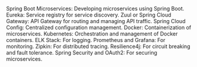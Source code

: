 Spring Boot Microservices: Developing microservices using Spring Boot.
Eureka: Service registry for service discovery.
Zuul or Spring Cloud Gateway: API Gateway for routing and managing API traffic.
Spring Cloud Config: Centralized configuration management.
Docker: Containerization of microservices.
Kubernetes: Orchestration and management of Docker containers.
ELK Stack: For logging.
Prometheus and Grafana: For monitoring.
Zipkin: For distributed tracing.
Resilience4j: For circuit breaking and fault tolerance.
Spring Security and OAuth2: For securing microservices.
